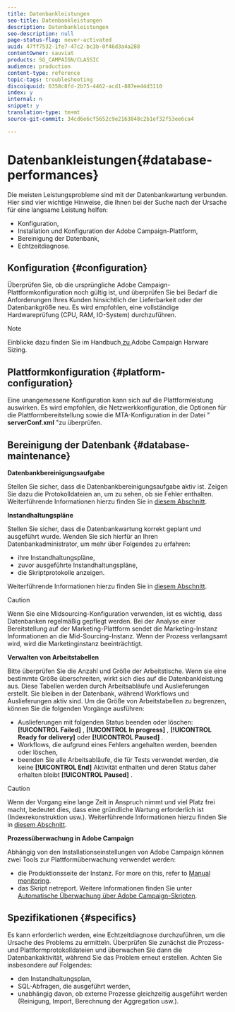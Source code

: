 ```yaml
---
title: Datenbankleistungen
seo-title: Datenbankleistungen
description: Datenbankleistungen
seo-description: null
page-status-flag: never-activated
uuid: 47ff7532-1fe7-47c2-bc3b-0f46d3a4a288
contentOwner: sauviat
products: SG_CAMPAIGN/CLASSIC
audience: production
content-type: reference
topic-tags: troubleshooting
discoiquuid: 6358c8fd-2b75-4462-acd1-887ee44d3110
index: y
internal: n
snippet: y
translation-type: tm+mt
source-git-commit: 34cd6e6cf5652c9e2163848c2b1ef32f53ee6ca4

---
```



# Datenbankleistungen{#database-performances}

Die meisten Leistungsprobleme sind mit der Datenbankwartung verbunden. Hier sind vier wichtige Hinweise, die Ihnen bei der Suche nach der Ursache für eine langsame Leistung helfen:

* Konfiguration,
* Installation und Konfiguration der Adobe Campaign-Plattform,
* Bereinigung der Datenbank,
* Echtzeitdiagnose.

## Konfiguration {#configuration}

Überprüfen Sie, ob die ursprüngliche Adobe Campaign-Plattformkonfiguration noch gültig ist, und überprüfen Sie bei Bedarf die Anforderungen Ihres Kunden hinsichtlich der Lieferbarkeit oder der Datenbankgröße neu. Es wird empfohlen, eine vollständige Hardwareprüfung (CPU, RAM, IO-System) durchzuführen.

>[!NOTE]
>
>Einblicke dazu finden Sie im Handbuch[ zu ](https://helpx.adobe.com/campaign/kb/hardware-sizing-guide.html)Adobe Campaign Harware Sizing.

## Plattformkonfiguration {#platform-configuration}

Eine unangemessene Konfiguration kann sich auf die Plattformleistung auswirken. Es wird empfohlen, die Netzwerkkonfiguration, die Optionen für die Plattformbereitstellung sowie die MTA-Konfiguration in der Datei &quot; **serverConf.xml** &quot;zu überprüfen.

## Bereinigung der Datenbank {#database-maintenance}

**Datenbankbereinigungsaufgabe**

Stellen Sie sicher, dass die Datenbankbereinigungsaufgabe aktiv ist. Zeigen Sie dazu die Protokolldateien an, um zu sehen, ob sie Fehler enthalten. Weiterführende Informationen hierzu finden Sie in [diesem Abschnitt](../../production/using/database-cleanup-workflow.md).

**Instandhaltungspläne**

Stellen Sie sicher, dass die Datenbankwartung korrekt geplant und ausgeführt wurde. Wenden Sie sich hierfür an Ihren Datenbankadministrator, um mehr über Folgendes zu erfahren:

* ihre Instandhaltungspläne,
* zuvor ausgeführte Instandhaltungspläne,
* die Skriptprotokolle anzeigen.

Weiterführende Informationen hierzu finden Sie in [diesem Abschnitt](../../production/using/recommendations.md).

>[!CAUTION]
>
>Wenn Sie eine Midsourcing-Konfiguration verwenden, ist es wichtig, dass Datenbanken regelmäßig gepflegt werden. Bei der Analyse einer Bereitstellung auf der Marketing-Plattform sendet die Marketing-Instanz Informationen an die Mid-Sourcing-Instanz. Wenn der Prozess verlangsamt wird, wird die Marketinginstanz beeinträchtigt.

**Verwalten von Arbeitstabellen**

Bitte überprüfen Sie die Anzahl und Größe der Arbeitstische. Wenn sie eine bestimmte Größe überschreiten, wirkt sich dies auf die Datenbankleistung aus. Diese Tabellen werden durch Arbeitsabläufe und Auslieferungen erstellt. Sie bleiben in der Datenbank, während Workflows und Auslieferungen aktiv sind. Um die Größe von Arbeitstabellen zu begrenzen, können Sie die folgenden Vorgänge ausführen:

* Auslieferungen mit folgenden Status beenden oder löschen: **[!UICONTROL Failed]** , **[!UICONTROL In progress]** , **[!UICONTROL Ready for delivery]** oder **[!UICONTROL Paused]** .
* Workflows, die aufgrund eines Fehlers angehalten werden, beenden oder löschen,
* beenden Sie alle Arbeitsabläufe, die für Tests verwendet werden, die keine **[!UICONTROL End]** Aktivität enthalten und deren Status daher erhalten bleibt **[!UICONTROL Paused]** .

>[!CAUTION]
>
>Wenn der Vorgang eine lange Zeit in Anspruch nimmt und viel Platz frei macht, bedeutet dies, dass eine gründliche Wartung erforderlich ist (Indexrekonstruktion usw.). Weiterführende Informationen hierzu finden Sie in [diesem Abschnitt](../../production/using/recommendations.md).

**Prozessüberwachung in Adobe Campaign**

Abhängig von den Installationseinstellungen von Adobe Campaign können zwei Tools zur Plattformüberwachung verwendet werden:

* die Produktionsseite der Instanz. For more on this, refer to [Manual monitoring](../../production/using/monitoring-processes.md#manual-monitoring).
* das Skript netreport. Weitere Informationen finden Sie unter [Automatische Überwachung über Adobe Campaign-Skripten](../../production/using/monitoring-processes.md#automatic-monitoring-via-adobe-campaign-scripts).

## Spezifikationen {#specifics}

Es kann erforderlich werden, eine Echtzeitdiagnose durchzuführen, um die Ursache des Problems zu ermitteln. Überprüfen Sie zunächst die Prozess- und Plattformprotokolldateien und überwachen Sie dann die Datenbankaktivität, während Sie das Problem erneut erstellen. Achten Sie insbesondere auf Folgendes:

* den Instandhaltungsplan,
* SQL-Abfragen, die ausgeführt werden,
* unabhängig davon, ob externe Prozesse gleichzeitig ausgeführt werden (Reinigung, Import, Berechnung der Aggregation usw.).

